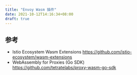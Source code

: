 ```yaml
---
title: "Envoy Wasm 插件"
date: 2021-10-12T14:16:34+08:00
draft: true
---
```



## 参考

* Istio Ecosystem Wasm Extensions <https://github.com/istio-ecosystem/wasm-extensions>
* WebAssembly for Proxies (Go SDK) <https://github.com/tetratelabs/proxy-wasm-go-sdk>
